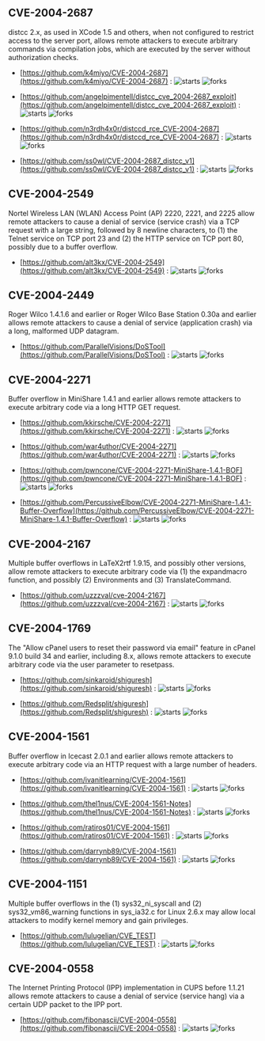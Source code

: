 ## CVE-2004-2687
 distcc 2.x, as used in XCode 1.5 and others, when not configured to restrict access to the server port, allows remote attackers to execute arbitrary commands via compilation jobs, which are executed by the server without authorization checks.



- [https://github.com/k4miyo/CVE-2004-2687](https://github.com/k4miyo/CVE-2004-2687) :  ![starts](https://img.shields.io/github/stars/k4miyo/CVE-2004-2687.svg) ![forks](https://img.shields.io/github/forks/k4miyo/CVE-2004-2687.svg)

- [https://github.com/angelpimentell/distcc_cve_2004-2687_exploit](https://github.com/angelpimentell/distcc_cve_2004-2687_exploit) :  ![starts](https://img.shields.io/github/stars/angelpimentell/distcc_cve_2004-2687_exploit.svg) ![forks](https://img.shields.io/github/forks/angelpimentell/distcc_cve_2004-2687_exploit.svg)

- [https://github.com/n3rdh4x0r/distccd_rce_CVE-2004-2687](https://github.com/n3rdh4x0r/distccd_rce_CVE-2004-2687) :  ![starts](https://img.shields.io/github/stars/n3rdh4x0r/distccd_rce_CVE-2004-2687.svg) ![forks](https://img.shields.io/github/forks/n3rdh4x0r/distccd_rce_CVE-2004-2687.svg)

- [https://github.com/ss0wl/CVE-2004-2687_distcc_v1](https://github.com/ss0wl/CVE-2004-2687_distcc_v1) :  ![starts](https://img.shields.io/github/stars/ss0wl/CVE-2004-2687_distcc_v1.svg) ![forks](https://img.shields.io/github/forks/ss0wl/CVE-2004-2687_distcc_v1.svg)

## CVE-2004-2549
 Nortel Wireless LAN (WLAN) Access Point (AP) 2220, 2221, and 2225 allow remote attackers to cause a denial of service (service crash) via a TCP request with a large string, followed by 8 newline characters, to (1) the Telnet service on TCP port 23 and (2) the HTTP service on TCP port 80, possibly due to a buffer overflow.



- [https://github.com/alt3kx/CVE-2004-2549](https://github.com/alt3kx/CVE-2004-2549) :  ![starts](https://img.shields.io/github/stars/alt3kx/CVE-2004-2549.svg) ![forks](https://img.shields.io/github/forks/alt3kx/CVE-2004-2549.svg)

## CVE-2004-2449
 Roger Wilco 1.4.1.6 and earlier or Roger Wilco Base Station 0.30a and earlier allows remote attackers to cause a denial of service (application crash) via a long, malformed UDP datagram.



- [https://github.com/ParallelVisions/DoSTool](https://github.com/ParallelVisions/DoSTool) :  ![starts](https://img.shields.io/github/stars/ParallelVisions/DoSTool.svg) ![forks](https://img.shields.io/github/forks/ParallelVisions/DoSTool.svg)

## CVE-2004-2271
 Buffer overflow in MiniShare 1.4.1 and earlier allows remote attackers to execute arbitrary code via a long HTTP GET request.



- [https://github.com/kkirsche/CVE-2004-2271](https://github.com/kkirsche/CVE-2004-2271) :  ![starts](https://img.shields.io/github/stars/kkirsche/CVE-2004-2271.svg) ![forks](https://img.shields.io/github/forks/kkirsche/CVE-2004-2271.svg)

- [https://github.com/war4uthor/CVE-2004-2271](https://github.com/war4uthor/CVE-2004-2271) :  ![starts](https://img.shields.io/github/stars/war4uthor/CVE-2004-2271.svg) ![forks](https://img.shields.io/github/forks/war4uthor/CVE-2004-2271.svg)

- [https://github.com/pwncone/CVE-2004-2271-MiniShare-1.4.1-BOF](https://github.com/pwncone/CVE-2004-2271-MiniShare-1.4.1-BOF) :  ![starts](https://img.shields.io/github/stars/pwncone/CVE-2004-2271-MiniShare-1.4.1-BOF.svg) ![forks](https://img.shields.io/github/forks/pwncone/CVE-2004-2271-MiniShare-1.4.1-BOF.svg)

- [https://github.com/PercussiveElbow/CVE-2004-2271-MiniShare-1.4.1-Buffer-Overflow](https://github.com/PercussiveElbow/CVE-2004-2271-MiniShare-1.4.1-Buffer-Overflow) :  ![starts](https://img.shields.io/github/stars/PercussiveElbow/CVE-2004-2271-MiniShare-1.4.1-Buffer-Overflow.svg) ![forks](https://img.shields.io/github/forks/PercussiveElbow/CVE-2004-2271-MiniShare-1.4.1-Buffer-Overflow.svg)

## CVE-2004-2167
 Multiple buffer overflows in LaTeX2rtf 1.9.15, and possibly other versions, allow remote attackers to execute arbitrary code via (1) the expandmacro function, and possibly (2) Environments and (3) TranslateCommand.



- [https://github.com/uzzzval/cve-2004-2167](https://github.com/uzzzval/cve-2004-2167) :  ![starts](https://img.shields.io/github/stars/uzzzval/cve-2004-2167.svg) ![forks](https://img.shields.io/github/forks/uzzzval/cve-2004-2167.svg)

## CVE-2004-1769
 The &quot;Allow cPanel users to reset their password via email&quot; feature in cPanel 9.1.0 build 34 and earlier, including 8.x, allows remote attackers to execute arbitrary code via the user parameter to resetpass.



- [https://github.com/sinkaroid/shiguresh](https://github.com/sinkaroid/shiguresh) :  ![starts](https://img.shields.io/github/stars/sinkaroid/shiguresh.svg) ![forks](https://img.shields.io/github/forks/sinkaroid/shiguresh.svg)

- [https://github.com/Redsplit/shiguresh](https://github.com/Redsplit/shiguresh) :  ![starts](https://img.shields.io/github/stars/Redsplit/shiguresh.svg) ![forks](https://img.shields.io/github/forks/Redsplit/shiguresh.svg)

## CVE-2004-1561
 Buffer overflow in Icecast 2.0.1 and earlier allows remote attackers to execute arbitrary code via an HTTP request with a large number of headers.



- [https://github.com/ivanitlearning/CVE-2004-1561](https://github.com/ivanitlearning/CVE-2004-1561) :  ![starts](https://img.shields.io/github/stars/ivanitlearning/CVE-2004-1561.svg) ![forks](https://img.shields.io/github/forks/ivanitlearning/CVE-2004-1561.svg)

- [https://github.com/thel1nus/CVE-2004-1561-Notes](https://github.com/thel1nus/CVE-2004-1561-Notes) :  ![starts](https://img.shields.io/github/stars/thel1nus/CVE-2004-1561-Notes.svg) ![forks](https://img.shields.io/github/forks/thel1nus/CVE-2004-1561-Notes.svg)

- [https://github.com/ratiros01/CVE-2004-1561](https://github.com/ratiros01/CVE-2004-1561) :  ![starts](https://img.shields.io/github/stars/ratiros01/CVE-2004-1561.svg) ![forks](https://img.shields.io/github/forks/ratiros01/CVE-2004-1561.svg)

- [https://github.com/darrynb89/CVE-2004-1561](https://github.com/darrynb89/CVE-2004-1561) :  ![starts](https://img.shields.io/github/stars/darrynb89/CVE-2004-1561.svg) ![forks](https://img.shields.io/github/forks/darrynb89/CVE-2004-1561.svg)

## CVE-2004-1151
 Multiple buffer overflows in the (1) sys32_ni_syscall and (2) sys32_vm86_warning functions in sys_ia32.c for Linux 2.6.x may allow local attackers to modify kernel memory and gain privileges.



- [https://github.com/lulugelian/CVE_TEST](https://github.com/lulugelian/CVE_TEST) :  ![starts](https://img.shields.io/github/stars/lulugelian/CVE_TEST.svg) ![forks](https://img.shields.io/github/forks/lulugelian/CVE_TEST.svg)

## CVE-2004-0558
 The Internet Printing Protocol (IPP) implementation in CUPS before 1.1.21 allows remote attackers to cause a denial of service (service hang) via a certain UDP packet to the IPP port.



- [https://github.com/fibonascii/CVE-2004-0558](https://github.com/fibonascii/CVE-2004-0558) :  ![starts](https://img.shields.io/github/stars/fibonascii/CVE-2004-0558.svg) ![forks](https://img.shields.io/github/forks/fibonascii/CVE-2004-0558.svg)
